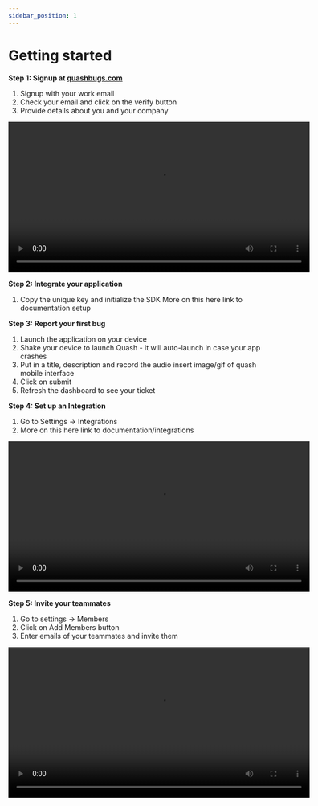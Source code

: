 ```yaml
---
sidebar_position: 1
---
```


# Getting started

**Step 1: Signup at [quashbugs.com](https://optimus.quashbugs.com)**

1. Signup with your work email
2. Check your email and click on the verify button
3. Provide details about you and your company

<video controls width="600">
  <source
    src="https://storage.googleapis.com/misc_quash_static/quashlogin.mp4"
    type="video/mp4"
  />
  Your browser does not support the video tag.
</video>

**Step 2: Integrate your application**

1. Copy the unique key and initialize the SDK
   More on this here link to documentation setup

**Step 3: Report your first bug**

1. Launch the application on your device
2. Shake your device to launch Quash - it will auto-launch in case your app crashes
3. Put in a title, description and record the audio
   insert image/gif of quash mobile interface
4. Click on submit
5. Refresh the dashboard to see your ticket

**Step 4: Set up an Integration**

1. Go to Settings → Integrations
2. More on this here link to documentation/integrations

<video controls width="600">
  <source
    src="https://storage.googleapis.com/misc_quash_static/integrations.mov"
    type="video/mp4"
  />
  Your browser does not support the video tag.
</video>

**Step 5: Invite your teammates**

1. Go to settings → Members
2. Click on Add Members button
3. Enter emails of your teammates and invite them

<video controls width="600">
  <source
    src="https://storage.googleapis.com/misc_quash_static/addmembers.mov"
    type="video/mp4"
  />
  Your browser does not support the video tag.
</video>

<!-- Please note that the specific steps and website interface may vary, so follow the instructions provided on the [https://optimus.quashbugs.com](https://optimus.quashbugs.com) website during the registration process.

<video controls width="600">
  <source
    src="https://storage.googleapis.com/misc_quash_static/integrations.mov"
    type="video/mp4"
  />
  Your browser does not support the video tag.
</video> -->
